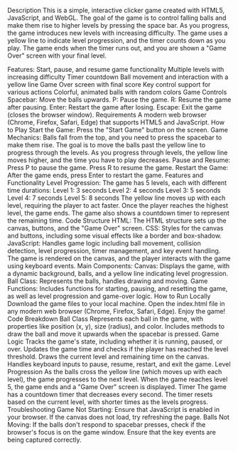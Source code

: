 Description
This is a simple, interactive clicker game created with HTML5, JavaScript, and WebGL. The goal of the game is to control falling balls and make them rise to higher levels by pressing the space bar. As you progress, the game introduces new levels with increasing difficulty. The game uses a yellow line to indicate level progression, and the timer counts down as you play. The game ends when the timer runs out, and you are shown a "Game Over" screen with your final level.

Features:
Start, pause, and resume game functionality
Multiple levels with increasing difficulty
Timer countdown
Ball movement and interaction with a yellow line
Game Over screen with final score
Key control support for various actions
Colorful, animated balls with random colors
Game Controls
Spacebar: Move the balls upwards.
P: Pause the game.
R: Resume the game after pausing.
Enter: Restart the game after losing.
Escape: Exit the game (closes the browser window).
Requirements
A modern web browser (Chrome, Firefox, Safari, Edge) that supports HTML5 and JavaScript.
How to Play
Start the Game: Press the "Start Game" button on the screen.
Game Mechanics:
Balls fall from the top, and you need to press the spacebar to make them rise.
The goal is to move the balls past the yellow line to progress through the levels.
As you progress through levels, the yellow line moves higher, and the time you have to play decreases.
Pause and Resume:
Press P to pause the game.
Press R to resume the game.
Restart the Game: After the game ends, press Enter to restart the game.
Features and Functionality
Level Progression: The game has 5 levels, each with different time durations:
Level 1: 3 seconds
Level 2: 4 seconds
Level 3: 5 seconds
Level 4: 7 seconds
Level 5: 8 seconds
The yellow line moves up with each level, requiring the player to act faster.
Once the player reaches the highest level, the game ends.
The game also shows a countdown timer to represent the remaining time.
Code Structure
HTML: The HTML structure sets up the canvas, buttons, and the "Game Over" screen.
CSS: Styles for the canvas and buttons, including some visual effects like a border and box-shadow.
JavaScript:
Handles game logic including ball movement, collision detection, level progression, timer management, and key event handling.
The game is rendered on the canvas, and the player interacts with the game using keyboard events.
Main Components:
Canvas: Displays the game, with a dynamic background, balls, and a yellow line indicating level progression.
Ball Class: Represents the balls, handles drawing and moving.
Game Functions: Includes functions for starting, pausing, and resetting the game, as well as level progression and game-over logic.
How to Run Locally
Download the game files to your local machine.
Open the index.html file in any modern web browser (Chrome, Firefox, Safari, Edge).
Enjoy the game!
Code Breakdown
Ball Class
Represents each ball in the game, with properties like position (x, y), size (radius), and color.
Includes methods to draw the ball and move it upwards when the spacebar is pressed.
Game Logic
Tracks the game's state, including whether it is running, paused, or over.
Updates the game time and checks if the player has reached the level threshold.
Draws the current level and remaining time on the canvas.
Handles keyboard inputs to pause, resume, restart, and exit the game.
Level Progression
As the balls cross the yellow line (which moves up with each level), the game progresses to the next level.
When the game reaches level 5, the game ends and a "Game Over" screen is displayed.
Timer
The game has a countdown timer that decreases every second.
The timer resets based on the current level, with shorter times as the levels progress.
Troubleshooting
Game Not Starting:
Ensure that JavaScript is enabled in your browser.
If the canvas does not load, try refreshing the page.
Balls Not Moving:
If the balls don't respond to spacebar presses, check if the browser's focus is on the game window. Ensure that the key events are being captured correctly.

